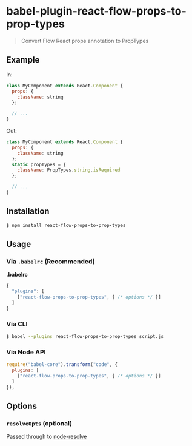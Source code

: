 # babel-plugin-react-flow-props-to-prop-types

> Convert Flow React props annotation to PropTypes

## Example

In:

```js
class MyComponent extends React.Component {
  props: {
    className: string
  };

  // ...
}
```

Out:

```js
class MyComponent extends React.Component {
  props: {
    className: string
  };
  static propTypes = {
    className: PropTypes.string.isRequired
  };

  // ...
}
```

## Installation

```sh
$ npm install react-flow-props-to-prop-types
```

## Usage

### Via `.babelrc` (Recommended)

**.babelrc**

```js
{
  "plugins": [
    ["react-flow-props-to-prop-types", { /* options */ }]
  ]
}
```

### Via CLI

```sh
$ babel --plugins react-flow-props-to-prop-types script.js
```

### Via Node API

```javascript
require("babel-core").transform("code", {
  plugins: [
    ["react-flow-props-to-prop-types", { /* options */ }]
  ]
});
```

## Options

### `resolveOpts` (optional)

Passed through to [node-resolve](https://github.com/substack/node-resolve)

